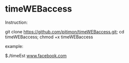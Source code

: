 # timeWEBaccess

Instruction:

git clone https://github.com/pitimon/timeWEBaccess.git;
cd timeWEBaccess;
chmod +x timeWEBaccess


example:

$./timeEst www.facebook.com


